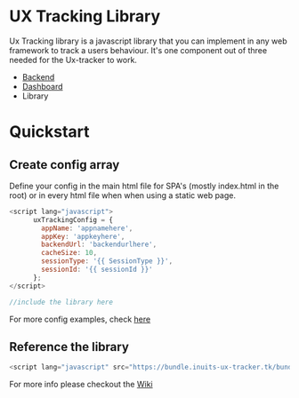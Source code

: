 # UX Tracking Library
Ux Tracking library is a javascript library that you can implement in any web framework to track a users behaviour.
It's one component out of three needed for the Ux-tracker to work.

- [Backend](https://github.com/inuits/ux-tracking-backend)
- [Dashboard](https://github.com/inuits/ux-tracking-frontend)
- Library

# Quickstart
## Create config array
Define your config in the main html file for SPA's (mostly index.html in the root) or in every html file when
when using a static web page.
```javascript
<script lang="javascript">
      uxTrackingConfig = {
        appName: 'appnamehere',
        appKey: 'appkeyhere',
        backendUrl: 'backendurlhere',
        cacheSize: 10,
        sessionType: '{{ SessionType }}',
        sessionId: '{{ sessionId }}'
      };
</script>

//include the library here
```
For more config examples, check [here](https://github.com/inuits/ux-tracking-library/wiki/config)

## Reference the library
```javascript
<script lang="javascript" src="https://bundle.inuits-ux-tracker.tk/bundle.js"></script>
```


For more info please checkout the [Wiki](https://github.com/inuits/ux-tracking-library/wiki)
